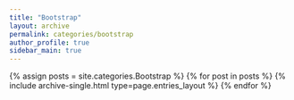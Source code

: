 ```yaml
---
title: "Bootstrap"
layout: archive
permalink: categories/bootstrap
author_profile: true
sidebar_main: true
---
```


{% assign posts = site.categories.Bootstrap %}
{% for post in posts %} {% include archive-single.html type=page.entries_layout %} {% endfor %}